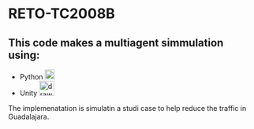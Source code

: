 # RETO-TC2008B

## This code makes a multiagent simmulation using:

 - Python <img src="https://cdn3.iconfinder.com/data/icons/logos-and-brands-adobe/512/267_Python-512.png" alt="drawing" width="20"/> 
- Unity <img src="https://cdn4.iconfinder.com/data/icons/various-icons-2/476/Unity.png" alt="drawing" width="30"/>

The implemenatation is simulatin a studi case to help reduce the traffic in Guadalajara.
